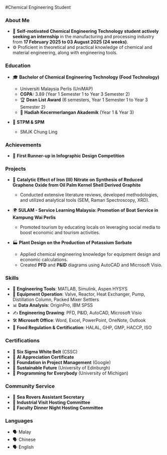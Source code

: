 #Chemical Engineering Student

### About Me
- 💼 **Self-motivated Chemical Engineering Technology student actively seeking an internship** in the manufacturing and processing industry from **17 February 2025 to 03 August 2025 (24 weeks)**.  
- ⚙️ Proficient in theoretical and practical knowledge of chemical and material engineering, along with engineering tools.  

### Education
- 🎓 **Bachelor of Chemical Engineering Technology (Food Technology)**  
  - Universiti Malaysia Perlis (UniMAP)  
  - **CGPA:** 3.89 (Year 1 Semester 1 to Year 3 Semester 2)  
  - 🏆 **Dean List Award** (6 semesters, Year 1 Semester 1 to Year 3 Semester 2)  
  - 🥇 **Hadiah Kecermerlangan Akademik** (Year 1 & Year 3)  

- 🏫 **STPM & SPM**  
  - SMJK Chung Ling  

### Achievements
- 🥈 **First Runner-up in Infographic Design Competition**  

### Projects
- 🧪 **Catalytic Effect of Iron (III) Nitrate on Synthesis of Reduced Graphene Oxide from Oil Palm Kernel Shell Derived Graphite**  
  - Conducted extensive literature reviews, developed methodologies, and utilized analytical tools (SEM, Raman Spectroscopy, XRD).  

- 🌍 **SULAM - Service Learning Malaysia: Promotion of Boat Service in Kampung Wai Perlis**  
  - Promoted tourism by educating locals on leveraging social media to boost economic and tourism activities.  

- 🏭 **Plant Design on the Production of Potassium Sorbate**  
  - Applied chemical engineering knowledge for equipment design and economic calculations.  
  - Created **PFD** and **P&ID** diagrams using AutoCAD and Microsoft Visio.  

### Skills
- 🚀 **Engineering Tools**: MATLAB, Simulink, Aspen HYSYS  
- 🔧 **Equipment Operation**: Valve, Reactor, Heat Exchanger, Pump, Distillation Column, Packed Mixer Settlers  
- 📊 **Data Analysis**: OriginPro, IBM SPSS  
- ✍️ **Engineering Drawing**: PFD, P&ID, AutoCAD, Microsoft Visio  
- 🛠️ **Microsoft Office**: Word, Excel, PowerPoint, OneNote, Outlook  
- 📜 **Food Regulation & Certification**: HALAL, GHP, GMP, HACCP, ISO  

### Certifications
- 📜 **Six Sigma White Belt** (CSSC)  
- 📜 **AI Appreciation Certificate**  
- 📜 **Foundation in Project Management** (Google)  
- 📜 **Sustainable Future** (University of Edinburgh)  
- 📜 **Programming for Everybody** (University of Michigan)  

### Community Service
- 🤝 **Sea Rovers Assistant Secretary**  
- 🤝 **Industrial Visit Hosting Committee**  
- 🤝 **Faculty Dinner Night Hosting Committee**  

### Languages
- 🗣️ Malay  
- 🗣️ Chinese  
- 🗣️ English  


